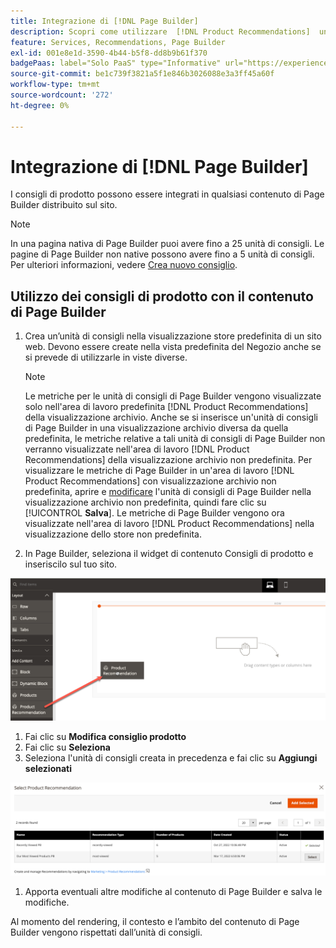```yaml
---
title: Integrazione di [!DNL Page Builder]
description: Scopri come utilizzare  [!DNL Product Recommendations]  unità in Page Builder.
feature: Services, Recommendations, Page Builder
exl-id: 001e8e1d-3590-4b44-b5f8-dd8b9b61f370
badgePaas: label="Solo PaaS" type="Informative" url="https://experienceleague.adobe.com/en/docs/commerce/user-guides/product-solutions" tooltip="Applicabile solo ai progetti Adobe Commerce on Cloud (infrastruttura PaaS gestita da Adobe) e ai progetti on-premise."
source-git-commit: be1c739f3821a5f1e846b3026088e3a3ff45a60f
workflow-type: tm+mt
source-wordcount: '272'
ht-degree: 0%

---
```


# Integrazione di [!DNL Page Builder]

I consigli di prodotto possono essere integrati in qualsiasi contenuto di Page Builder distribuito sul sito.

>[!NOTE]
>
> In una pagina nativa di Page Builder puoi avere fino a 25 unità di consigli. Le pagine di Page Builder non native possono avere fino a 5 unità di consigli. Per ulteriori informazioni, vedere [Crea nuovo consiglio](create.md).

## Utilizzo dei consigli di prodotto con il contenuto di Page Builder

1. Crea un’unità di consigli nella visualizzazione store predefinita di un sito web. Devono essere create nella vista predefinita del Negozio anche se si prevede di utilizzarle in viste diverse.

   >[!NOTE]
   >
   >Le metriche per le unità di consigli di Page Builder vengono visualizzate solo nell&#39;area di lavoro predefinita [!DNL Product Recommendations] della visualizzazione archivio. Anche se si inserisce un&#39;unità di consigli di Page Builder in una visualizzazione archivio diversa da quella predefinita, le metriche relative a tali unità di consigli di Page Builder non verranno visualizzate nell&#39;area di lavoro [!DNL Product Recommendations] della visualizzazione archivio non predefinita. Per visualizzare le metriche di Page Builder in un&#39;area di lavoro [!DNL Product Recommendations] con visualizzazione archivio non predefinita, aprire e [modificare](edit.md) l&#39;unità di consigli di Page Builder nella visualizzazione archivio non predefinita, quindi fare clic su [!UICONTROL **Salva**]. Le metriche di Page Builder vengono ora visualizzate nell&#39;area di lavoro [!DNL Product Recommendations] nella visualizzazione dello store non predefinita.

1. In Page Builder, seleziona il widget di contenuto Consigli di prodotto e inseriscilo sul tuo sito.

![Inserisci unità consigli](assets/pb-insert.png)

1. Fai clic su **Modifica consiglio prodotto**
1. Fai clic su **Seleziona**
1. Seleziona l&#39;unità di consigli creata in precedenza e fai clic su **Aggiungi selezionati**

![Inserisci unità consigli](assets/pb-select.png)

1. Apporta eventuali altre modifiche al contenuto di Page Builder e salva le modifiche.

Al momento del rendering, il contesto e l’ambito del contenuto di Page Builder vengono rispettati dall’unità di consigli.
